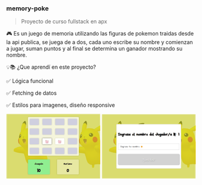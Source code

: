 ### memory-poke

> Proyecto de curso fullstack en apx

🎮 Es un juego de memoria utilizando las figuras de pokemon traidas desde la api publica, se juega de a dos, cada uno escribe su nombre y comienzan a jugar, suman puntos y al final se determina un ganador mostrando su nombre.

💡📚 ¿Que aprendí en este proyecto?

✅ Lógica funcional

✅ Fetching de datos

✅ Estilos para imagenes, diseño responsive 

<img src="./img-readme/img-memorypoke-tres.png" width="250px">


<img src="./img-readme/img-memorypoke-uno.png" width="250px">

